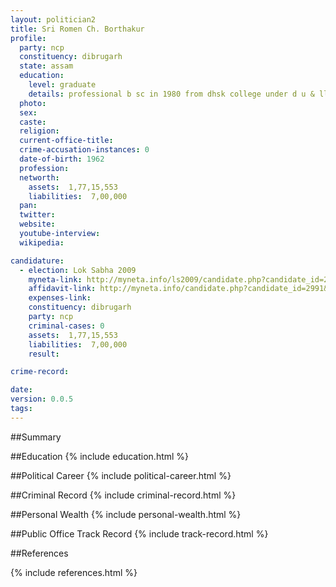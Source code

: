 ```yaml
---
layout: politician2
title: Sri Romen Ch. Borthakur
profile: 
  party: ncp
  constituency: dibrugarh
  state: assam
  education: 
    level: graduate
    details: professional b sc in 1980 from dhsk college under d u & ll b in 1988 from dibrugarh low college under d u
  photo: 
  sex: 
  caste: 
  religion: 
  current-office-title: 
  crime-accusation-instances: 0
  date-of-birth: 1962
  profession: 
  networth: 
    assets:  1,77,15,553
    liabilities:  7,00,000
  pan: 
  twitter: 
  website: 
  youtube-interview: 
  wikipedia: 

candidature: 
  - election: Lok Sabha 2009
    myneta-link: http://myneta.info/ls2009/candidate.php?candidate_id=2991
    affidavit-link: http://myneta.info/candidate.php?candidate_id=2991&scan=original
    expenses-link: 
    constituency: dibrugarh 
    party: ncp
    criminal-cases: 0
    assets:  1,77,15,553
    liabilities:  7,00,000
    result:  

crime-record: 

date: 
version: 0.0.5
tags: 
---
```

##Summary


##Education
{% include education.html %}


##Political Career
{% include political-career.html %}


##Criminal Record
{% include criminal-record.html %}


##Personal Wealth
{% include personal-wealth.html %}


##Public Office Track Record
{% include track-record.html %}


##References


{% include references.html %}
